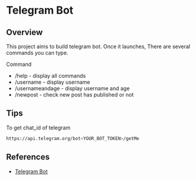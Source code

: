 # Telegram Bot

## Overview

This project aims to build telegram bot. Once it launches, There are several commands you can type. 

Command

- /help - display all commands
- /username - display username
- /usernameandage - display username and age
- /newpost - check new post has published or not

## Tips

To get chat_id of telegram

```bash
https://api.telegram.org/bot<YOUR_BOT_TOKEN>/getMe
```

## References
- [Telegram Bot](https://core.telegram.org/bots/api#sendmessage)




